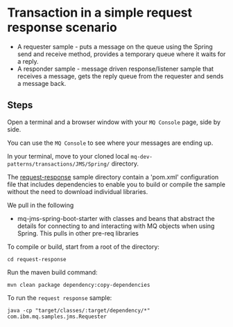 Transaction in a simple request response scenario
==========================================

  * A requester sample - puts a message on the queue using the Spring send and receive method, provides a temporary queue where it waits for a reply.
  * A responder sample - message driven response/listener sample that receives a message, gets the reply queue from the requester and sends a message back.


## Steps

Open a terminal and a browser window with your `MQ Console` page, side by side.

You can use the `MQ Console` to see where your messages are ending up. 

In your terminal, move to your cloned local `mq-dev-patterns/transactions/JMS/Spring/` directory.


The [request-response](/request-response) sample directory contain a 'pom.xml' configuration file that includes dependencies to enable you to build or compile the sample without the need to download individual libraries.

We pull in the following

* mq-jms-spring-boot-starter with classes and beans that abstract the details for connecting to and interacting with MQ objects when using Spring. This pulls in other pre-req libraries

To compile or build, start from a root of the directory:


```
cd request-response
```

Run the maven build command:

```
mvn clean package dependency:copy-dependencies
```


To run the `request response` sample:

```
java -cp "target/classes/:target/dependency/*" com.ibm.mq.samples.jms.Requester
```
